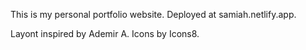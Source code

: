 This is my personal portfolio website.
Deployed at samiah.netlify.app.

Layont inspired by Ademir A.
Icons by Icons8.
